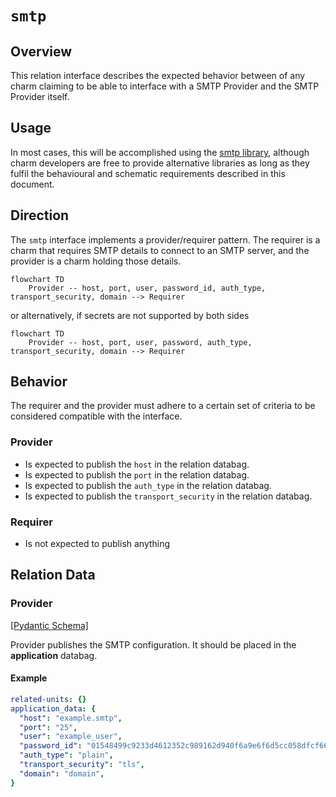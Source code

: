 # `smtp`

## Overview

This relation interface describes the expected behavior between of any charm claiming to be able to interface with a SMTP Provider and the SMTP Provider itself.

## Usage

In most cases, this will be accomplished using the [smtp library](https://github.com/canonical/smtp-integrator-operator/blob/main/lib/charms/smtp_integrator/v0/smtp.py), although charm developers are free to provide alternative libraries as long as they fulfil the behavioural and schematic requirements described in this document.

## Direction

The `smtp` interface implements a provider/requirer pattern.
The requirer is a charm that requires SMTP details to connect to an SMTP server, and the provider is a charm holding those details.

```mermaid
flowchart TD
    Provider -- host, port, user, password_id, auth_type, transport_security, domain --> Requirer
```

or alternatively, if secrets are not supported by both sides

```mermaid
flowchart TD
    Provider -- host, port, user, password, auth_type, transport_security, domain --> Requirer
```

## Behavior

The requirer and the provider must adhere to a certain set of criteria to be considered compatible with the interface.

### Provider

- Is expected to publish the `host` in the relation databag.
- Is expected to publish the `port` in the relation databag.
- Is expected to publish the `auth_type` in the relation databag.
- Is expected to publish the `transport_security` in the relation databag.

### Requirer

- Is not expected to publish anything

## Relation Data

### Provider

[\[Pydantic Schema\]](./schema.py)

Provider publishes the SMTP configuration. It should be placed in the **application** databag.

#### Example

```yaml
related-units: {}
application_data: {
  "host": "example.smtp",
  "port": "25",
  "user": "example_user",
  "password_id": "01548499c9233d4612352c989162d940f6a9e6f6d5cc058dfcf66f51575e09c2",
  "auth_type": "plain",
  "transport_security": "tls",
  "domain": "domain",
}
```

